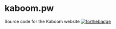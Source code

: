 # kaboom.pw

Source code for the Kaboom website 
[![forthebadge](https://forthebadge.com/images/badges/built-with-wordpress.svg)](https://forthebadge.com)
